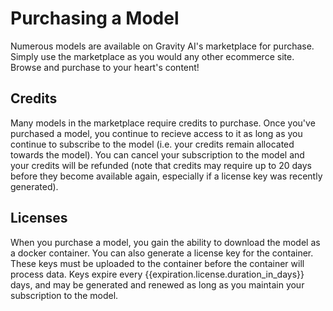 # Purchasing a Model

Numerous models are available on Gravity AI's marketplace for purchase. Simply use the marketplace as you would any other ecommerce site. Browse and purchase to your heart's content!

## Credits

Many models in the marketplace require credits to purchase. Once you've purchased a model, you continue to recieve access to it as long as you continue to subscribe to the model (i.e. your credits remain allocated towards the model). You can cancel your subscription to the model and your credits will be refunded (note that credits may require up to 20 days before they become available again, especially if a license key was recently generated).

## Licenses

When you purchase a model, you gain the ability to download the model as a docker container. You can also generate a license key for the container. These keys must be uploaded to the container before the container will process data. Keys expire every {{expiration.license.duration_in_days}} days, and may be generated and renewed as long as you maintain your subscription to the model.
